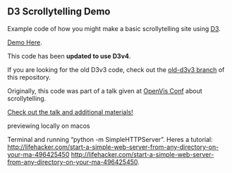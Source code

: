 ## D3 Scrollytelling Demo

Example code of how you might make a basic scrollytelling site using [D3](https://d3js.org/).

[Demo Here](http://vallandingham.me/scroll_demo/).

This code has been **updated to use D3v4**.

If you are looking for the old D3v3 code, check out the [old-d3v3 branch](https://github.com/vlandham/scroll_demo/tree/old-d3v3) of this repository.

Originally, this code was part of a talk given at [OpenVis Conf](http://openvisconf.com/) about scrollytelling.

[Check out the talk and additional materials!](http://vallandingham.me/think_you_can_scroll.html)

previewing locally on macos

Terminal and running
“python -m SimpleHTTPServer”. Heres a tutorial: http://lifehacker.com/start-a-simple-web-server-from-any-directory-on-your-ma-496425450 <http://lifehacker.com/start-a-simple-web-server-from-any-directory-on-your-ma-496425450>.
